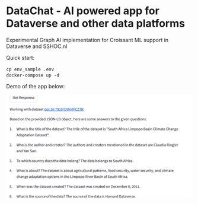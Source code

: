 # DataChat - AI powered app for Dataverse and other data platforms
Experimental Graph AI implementation for Croissant ML support in Dataverse and SSHOC.nl 

Quick start:
```
cp env_sample .env
docker-compose up -d
```
Demo of the app below:

![Demo of Feature](docs/demo.gif)

